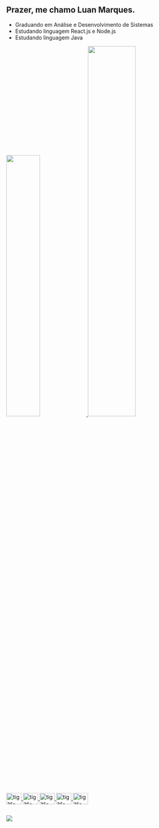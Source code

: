 ## Prazer, me chamo Luan Marques.

- Graduando em Análise e Desenvolvimento de Sistemas
- Estudando linguagem React.js e Node.js
- Estudando linguagem Java

<div>
  <a href="https://github.com/luan-marques">
  <img width="42%" src="https://github-readme-stats.vercel.app/api?username=luan-marques&show_icons=true&theme=github_dark&include_all_commits=true&count_private=true"/>
  <img width="50%" src="https://github-readme-stats.vercel.app/api/top-langs/?username=luan-marques&layout=compact&langs_count=7&theme=github_dark"/>
</div>


<div style="display:  incline_block"><br>

<img align="center" alt="tigas-React" height="30" width="40" src="https://cdn.jsdelivr.net/gh/devicons/devicon/icons/react/react-original.svg" />
<img align="center" alt="tigas-Node" height="30" width="40" src="https://cdn.jsdelivr.net/gh/devicons/devicon/icons/nodejs/nodejs-original.svg" />  
<img align="center" alt="tigas-HTML" height="30" width="40" src="https://cdn.jsdelivr.net/gh/devicons/devicon/icons/html5/html5-original.svg" /> 
<img align="center" alt="tigas-CSS" height="30" width="40" src="https://cdn.jsdelivr.net/gh/devicons/devicon/icons/css3/css3-original.svg" />
<img align="center" alt="tigas-JAVA" height="30" width="40" src="https://cdn.jsdelivr.net/gh/devicons/devicon/icons/java/java-original.svg" />
  </div>
  
##
  
<div>
  <a href="mailto:luanfelipeb.marques@gmail.com"><img src="https://img.shields.io/badge/-Gmail-%23333?style=for-the-badge&logo=gmail&logoColor=white" target="_blank"></a>
  </div>
